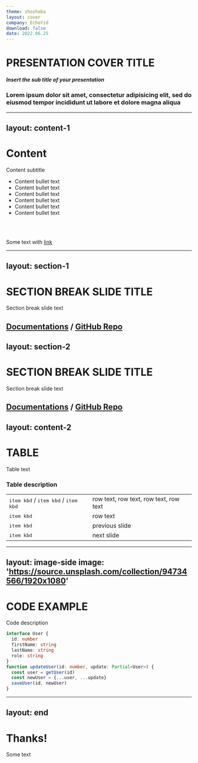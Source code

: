 ```yaml
---
theme: zhozhoba
layout: cover
company: EchoYzd
download: false
date: 2022.06.25
---
```

# PRESENTATION COVER TITLE
##### Insert the sub title of your presentation
### Lorem ipsum dolor sit amet, consectetur adipisicing elit, sed do eiusmod tempor incididunt ut labore et dolore magna aliqua

---
layout: content-1
---
# Content

Content subtitle

- Content bullet text
- Content bullet text
- Content bullet text
- Content bullet text
- Content bullet text
- Content bullet text

<br>
<br>

Some text with [link](#)

---
layout: section-1
---

# SECTION BREAK SLIDE TITLE

Section break slide text

[Documentations](https://sli.dev) / [GitHub Repo](https://github.com/slidevjs/slidev)
---
layout: section-2
---

# SECTION BREAK SLIDE TITLE

Section break slide text

[Documentations](https://sli.dev) / [GitHub Repo](https://github.com/slidevjs/slidev)
---
layout: content-2
---
# TABLE

Table text

### Table description

|     |     |
| --- | --- |
| <kbd>item kbd</kbd> / <kbd>item kbd</kbd> / <kbd>item kbd</kbd> | row text, row text, row text, row text |
| <kbd>item kbd</kbd> | row text |
| <kbd>item kbd</kbd> | previous slide |
| <kbd>item kbd</kbd> | next slide |

---
layout: image-side
image: 'https://source.unsplash.com/collection/94734566/1920x1080'
---

# CODE EXAMPLE

Code description

```ts
interface User {
  id: number
  firstName: string
  lastName: string
  role: string
}
function updateUser(id: number, update: Partial<User>) {
  const user = getUser(id)
  const newUser = {...user, ...update}  
  saveUser(id, newUser)
}
```

---
layout: end
---

# Thanks!

Some text